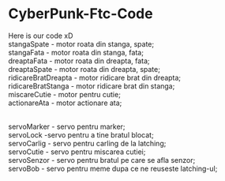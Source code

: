 # CyberPunk-Ftc-Code </br>
Here is our code xD </br>
stangaSpate - motor roata din stanga, spate; </br>
stangaFata - motor roata din stanga, fata; </br>
dreaptaFata - motor roata din dreapta, fata; </br>
dreaptaSpate - motor roata din dreapta, spate; </br>
ridicareBratDreapta - motor ridicare brat din dreapta; </br>
ridicareBratStanga - motor ridicare brat din stanga; </br>
miscareCutie - motor pentru cutie; </br>
actionareAta - motor actionare ata; </br> </br>

servoMarker - servo pentru marker; </br>
servoLock -servo pentru a tine bratul blocat; </br>
servoCarlig - servo pentru carling de la latching; </br>
servoCutie - servo pentru miscarea cutiei; </br>
servoSenzor - servo pentru bratul pe care se afla senzor; </br>
servoBob - servo pentru meme dupa ce ne reuseste latching-ul; </br>

